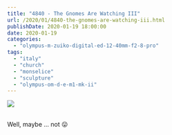 ```yaml
---
title: "4840 - The Gnomes Are Watching III"
url: /2020/01/4840-the-gnomes-are-watching-iii.html
publishDate: 2020-01-19 18:00:00
date: 2020-01-19
categories: 
  - "olympus-m-zuiko-digital-ed-12-40mm-f2-8-pro"
tags: 
  - "italy"
  - "church"
  - "monselice"
  - "sculpture"
  - "olympus-om-d-e-m1-mk-ii"
---
```

<div class="container">
<div class="center"><a target="_blank" href="https://d25zfm9zpd7gm5.cloudfront.net/1200x1200/2018/20180511_143010_lr.jpg"><img class="webfeedsFeaturedVisual" src="https://d25zfm9zpd7gm5.cloudfront.net/0600x0600/2018/20180511_143010_lr.jpg" /></a></div>
</div>
<br />

Well, maybe ... not :stuck_out_tongue: